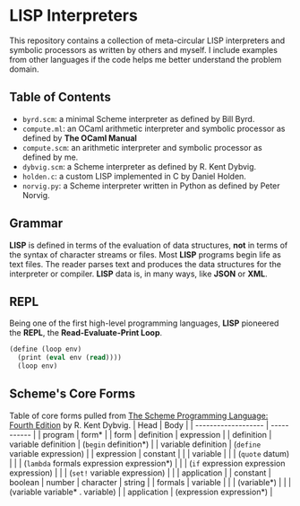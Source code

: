 # LISP Interpreters

This repository contains a collection of meta-circular LISP interpreters and symbolic processors
as written by others and myself. I include examples from other languages if the code helps me better
understand the problem domain.

## Table of Contents
- `byrd.scm`: a minimal Scheme interpreter as defined by Bill Byrd.
- `compute.ml`: an OCaml arithmetic interpreter and symbolic processor as defined by **The OCaml Manual**
- `compute.scm`: an arithmetic interpreter and symbolic processor as defined by me.
- `dybvig.scm`: a Scheme interpreter as defined by R. Kent Dybvig.
- `holden.c`: a custom LISP implemented in C by Daniel Holden.
- `norvig.py`: a Scheme interpreter written in Python as defined by Peter Norvig.

## Grammar
**LISP** is defined in terms of the evaluation of data structures, **not** in terms of the syntax of character streams or files.
Most **LISP** programs begin life as text files. The reader parses text and produces the data structures for the interpreter or compiler. 
**LISP** data is, in many ways, like **JSON** or **XML**.

## REPL

Being one of the first high-level programming languages, **LISP** pioneered the **REPL**, the **Read-Evaluate-Print Loop**.

```scheme
(define (loop env)
  (print (eval env (read))))
  (loop env)
```

## Scheme's Core Forms
Table of core forms pulled from [The Scheme Programming Language: Fourth Edition](https://www.scheme.com/tspl4/) by R. Kent Dybvig.
| Head                | Body        |
| ------------------- | ----------- |
| program             | form\* |
| form                | definition \| expression |
| definition          | variable definition \| (`begin` definition\*) |
| variable definition | (`define` variable expression) |
| expression          | constant |
|                     | variable |
|                     | (`quote` datum) |
|                     | (`lambda` formals expression expression\*) |
|                     | (`if` expression expression expression) |
|                     | (`set!` variable expression) |
|                     | application |
| constant            | boolean \| number \| character \| string |
| formals             | variable |
|                     | (variable\*) |
|                     | (variable variable\* . variable) |
| application         | (expression expression\*) |
